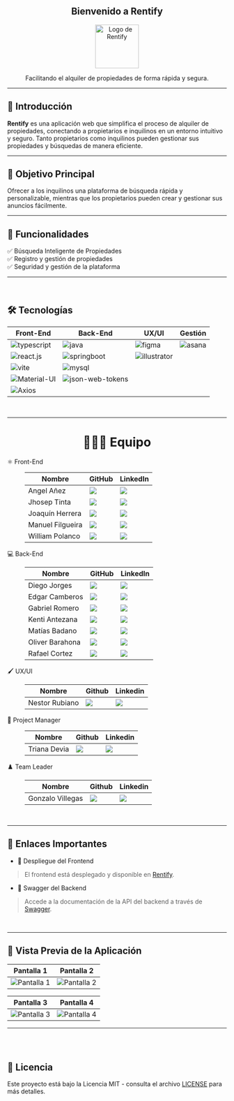 <div align="center">
  <h2>Bienvenido a Rentify</h2>
  <img src="https://github.com/user-attachments/assets/4af375dd-1cb4-44a0-b2df-24bb7463e51c" alt="Logo de Rentify" width="100px" />
  
  <p>Facilitando el alquiler de propiedades de forma rápida y segura.</p>
</div>

---
## 🚀 Introducción

**Rentify** es una aplicación web que simplifica el proceso de alquiler de propiedades, conectando a propietarios e inquilinos en un entorno intuitivo y seguro. Tanto propietarios como inquilinos pueden gestionar sus propiedades y búsquedas de manera eficiente.


---
## 🎯 Objetivo Principal

Ofrecer a los inquilinos una plataforma de búsqueda rápida y personalizable, mientras que los propietarios pueden crear y gestionar sus anuncios fácilmente.

---
## 🌟 Funcionalidades

<dl>
  <dt>✅ Búsqueda Inteligente de Propiedades</dt>
  <dt>✅ Registro y gestión de propiedades</dt>
  <dt>✅ Seguridad y gestión de la plataforma</dt>
</dl>

---
<br>

## 🛠️ Tecnologías

<table>
  <thead>
    <tr>
      <th>Front-End</th>
      <th>Back-End</th>
      <th>UX/UI</th>
      <th>Gestión</th>
    </tr>
  </thead>
  <tbody>
    <tr>
      <td><img alt="typescript" src="https://img.shields.io/badge/TypeScript-%23007ACC?logo=typescript&logoColor=white"></td>
      <td><img alt="java" src="https://img.shields.io/badge/Java-%23ED8B00?logo=java&logoColor=white"></td>
      <td><img alt="figma" src="https://img.shields.io/badge/Figma-%23424F5B?logo=figma&logoColor=white"></td>
      <td><img alt="asana" src="https://img.shields.io/badge/Asana-%23333?logo=asana&logoColor=F06A6A"></td>
    </tr>
    <tr>
      <td><img alt="react.js" src="https://img.shields.io/badge/React.js-%2361DAFB?logo=react&logoColor=white"></td>
      <td><img alt="springboot" src="https://img.shields.io/badge/Spring%20Boot-%236DB33F?logo=springboot&logoColor=white"></td>
      <td><img alt="illustrator" src="https://img.shields.io/badge/Illustrator-%23FF9A00?logo=adobeillustrator&logoColor=white"></td>
      <td></td>
    </tr>
    <tr>
      <td><img alt="vite" src="https://img.shields.io/badge/Vite-%23646CFF?logo=vite&logoColor=white"></td>
      <td><img alt="mysql" src="https://img.shields.io/badge/MySQL-%2300758f?logo=mysql&logoColor=white"></td>
      <td></td>
      <td></td>
    </tr>
    <tr>
      <td><img alt="Material-UI" src="https://img.shields.io/badge/Material%20UI-%230081CB?logo=material-ui&logoColor=white"></td>
      <td><img alt="json-web-tokens" src="https://img.shields.io/badge/JSON%20Web%20Tokens-%23000000?logo=json%20web%20tokens&logoColor=white"></td>
      <td></td>
      <td></td>
    </tr>
    <tr>
      <td><img alt="Axios" src="https://img.shields.io/badge/Axios-%230072B1?logo=axios&logoColor=white"></td>
      <td></td>
      <td></td>
      <td></td>
    </tr>
  </tbody>
</table>
<br>

---

<h1 align="center"> 
  🧑‍🤝‍🧑 Equipo
</h1>

<dl>
  <dt>⚛️ Front-End</dt>
  <dd>
    <table>
      <thead>
        <tr>
          <th>Nombre</th>
          <th>GitHub</th>
          <th>LinkedIn</th>
        </tr>
      </thead>
      <tbody>
        <tr>
          <td>Angel Añez</td>
          <td>
            <a href="https://github.com/AngelAnez">
              <img src="https://img.shields.io/badge/github-%23121011.svg?&style=for-the-badge&logo=github&logoColor=white"/>
            </a>
          </td>
          <td>
            <a href="https://www.linkedin.com/in/angel-anez/">
              <img src="https://img.shields.io/badge/linkedin-%230A66C2.svg?&style=for-the-badge&logo=linkedin&logoColor=white"/>
            </a>
          </td>
        </tr>
        <tr>
          <td>Jhosep Tinta</td>
          <td>
            <a href="https://github.com/JhosepTM">
              <img src="https://img.shields.io/badge/github-%23121011.svg?&style=for-the-badge&logo=github&logoColor=white"/>
            </a>
          </td>
          <td>
            <a href="#">
              <img src="https://img.shields.io/badge/linkedin-%230A66C2.svg?&style=for-the-badge&logo=linkedin&logoColor=white"/>
            </a>
          </td>
        </tr>
        <tr>
          <td>Joaquín Herrera</td>
          <td>
            <a href="https://github.com/JoaquinxHerrera">
              <img src="https://img.shields.io/badge/github-%23121011.svg?&style=for-the-badge&logo=github&logoColor=white"/>
            </a>
          </td>
          <td>
            <a href="#">
              <img src="https://img.shields.io/badge/linkedin-%230A66C2.svg?&style=for-the-badge&logo=linkedin&logoColor=white"/>
            </a>
          </td>
        </tr>
        <tr>
          <td>Manuel Filgueira</td>
          <td>
            <a href="https://github.com/mf114090">
              <img src="https://img.shields.io/badge/github-%23121011.svg?&style=for-the-badge&logo=github&logoColor=white"/>
            </a>
          </td>
          <td>
            <a href="#">
              <img src="https://img.shields.io/badge/linkedin-%230A66C2.svg?&style=for-the-badge&logo=linkedin&logoColor=white"/>
            </a>
          </td>
        </tr>
        <tr>
          <td>William Polanco</td>
          <td>
            <a href="https://github.com/williampolancodev">
              <img src="https://img.shields.io/badge/github-%23121011.svg?&style=for-the-badge&logo=github&logoColor=white"/>
            </a>
          </td>
          <td>
            <a href="https://www.linkedin.com/in/william-polanco-abbba7140/">
              <img src="https://img.shields.io/badge/linkedin-%230A66C2.svg?&style=for-the-badge&logo=linkedin&logoColor=white"/>
            </a>
          </td>
        </tr>
      </tbody>
    </table>
  </dd>
  <dt>💻 Back-End</dt>
  <dd>
    <table>
      <thead>
        <tr>
          <th>Nombre</th>
          <th>GitHub</th>
          <th>LinkedIn</th>
        </tr>
      </thead>
      <tbody>
        <tr>
              <td>Diego Jorges</td>
              <td>
                <a href="https://github.com/djorges">
                  <img src="https://img.shields.io/badge/github-%23121011.svg?&style=for-the-badge&logo=github&logoColor=white"/>
                </a>
              </td>
              <td>
                <a href="#">
                  <img src="https://img.shields.io/badge/linkedin-%230A66C2.svg?&style=for-the-badge&logo=linkedin&logoColor=white"/>
                </a>
              </td>
            </tr>
            <tr>
              <td>Edgar Camberos</td>
              <td>
                <a href="https://github.com/EdgarCamberos1894">
                  <img src="https://img.shields.io/badge/github-%23121011.svg?&style=for-the-badge&logo=github&logoColor=white"/>
                </a>
              </td>
              <td>
                <a href="https://www.linkedin.com/in/edgar-camberos-8a66052bb">
                  <img src="https://img.shields.io/badge/linkedin-%230A66C2.svg?&style=for-the-badge&logo=linkedin&logoColor=white"/>
                </a>
              </td>
            </tr>
            <tr>
              <td>Gabriel Romero</td>
              <td>
                <a href="https://github.com/gabeust">
                  <img src="https://img.shields.io/badge/github-%23121011.svg?&style=for-the-badge&logo=github&logoColor=white"/>
                </a>
              </td>
              <td>
                <a href="#">
                  <img src="https://img.shields.io/badge/linkedin-%230A66C2.svg?&style=for-the-badge&logo=linkedin&logoColor=white"/>
                </a>
              </td>
            </tr>
            <tr>
              <td>Kenti Antezana</td>
              <td>
                <a href="https://github.com/23737k">
                  <img src="https://img.shields.io/badge/github-%23121011.svg?&style=for-the-badge&logo=github&logoColor=white"/>
                </a>
              </td>
              <td>
                <a href="#">
                  <img src="https://img.shields.io/badge/linkedin-%230A66C2.svg?&style=for-the-badge&logo=linkedin&logoColor=white"/>
                </a>
              </td>
            </tr>
            <tr>
              <td>Matías Badano</td>
              <td>
                <a href="https://github.com/MatiasJB95">
                  <img src="https://img.shields.io/badge/github-%23121011.svg?&style=for-the-badge&logo=github&logoColor=white"/>
                </a>
              </td>
              <td>
                <a href="#">
                  <img src="https://img.shields.io/badge/linkedin-%230A66C2.svg?&style=for-the-badge&logo=linkedin&logoColor=white"/>
                </a>
              </td>
            </tr>
            <tr>
              <td>Oliver Barahona</td>
              <td>
                <a href="https://github.com/OliverMBM">
                  <img src="https://img.shields.io/badge/github-%23121011.svg?&style=for-the-badge&logo=github&logoColor=white"/>
                </a>
              </td>
              <td>
                <a href="#">
                  <img src="https://img.shields.io/badge/linkedin-%230A66C2.svg?&style=for-the-badge&logo=linkedin&logoColor=white"/>
                </a>
              </td>
            </tr>
            <tr>
              <td>Rafael Cortez</td>
              <td>
                <a href="https://github.com/RafaelJUY">
                  <img src="https://img.shields.io/badge/github-%23121011.svg?&style=for-the-badge&logo=github&logoColor=white"/>
                </a>
              </td>
              <td>
                <a href="#">
                  <img src="https://img.shields.io/badge/linkedin-%230A66C2.svg?&style=for-the-badge&logo=linkedin&logoColor=white"/>
                </a>
              </td>
            </tr>
      </tbody>
    </table>
  </dd>
  <dd>
  <dt>🖌 UX/UI</dt>
    <dl>
      <dd>
        <table>
          <thead>
            <tr>
              <th>Nombre</th>
              <th>Github</th>
              <th>Linkedin</th>
            </tr>
          </thead>
          <tbody>
            <tr>
              <td>Nestor Rubiano</td>
              <td>
                <a href="https://github.com/NestorVal">
                  <img src="https://img.shields.io/badge/github-%23121011.svg?&style=for-the-badge&logo=github&logoColor=white"/>
                </a>
              </td>
              <td>
                <a href="https://www.linkedin.com/in/nestor-rubiano-b205a9270/">
                  <img src="https://img.shields.io/badge/linkedin-%230A66C2.svg?&style=for-the-badge&logo=linkedin&logoColor=white"/>
                </a>
              </td>
            </tr>
          </tbody>
        </table>
      </dd>
    </dl>
  </dd>
  <dd>
  <dt>📝 Project Manager</dt>
    <dl>
      <dd>
        <table>
          <thead>
            <tr>
              <th>Nombre</th>
              <th>Github</th>
              <th>Linkedin</th>
            </tr>
          </thead>
          <tbody>
            <tr>
              <td>Triana Devia</td>
              <td>
                <a href="https://github.com/TrianaDevia">
                  <img src="https://img.shields.io/badge/github-%23121011.svg?&style=for-the-badge&logo=github&logoColor=white"/>
                </a>
              </td>
              <td>
                <a href="https://www.linkedin.com/in/triana-devia?utm_source=share&utm_campaign=share_via&utm_content=profile&utm_medium=android_app">
                  <img src="https://img.shields.io/badge/linkedin-%230A66C2.svg?&style=for-the-badge&logo=linkedin&logoColor=white"/>
                </a>
              </td>
            </tr>
          </tbody>
        </table>
      </dd>
    </dl>
  </dd>
  <dd>
  <dt>♟️ Team Leader</dt>
    <dl>
      <dd>
        <table>
          <thead>
            <tr>
              <th>Nombre</th>
              <th>Github</th>
              <th>Linkedin</th>
            </tr>
          </thead>
          <tbody>
            <tr>
              <td>Gonzalo Villegas</td>
              <td>
                <a href="">
                  <img src="https://img.shields.io/badge/github-%23121011.svg?&style=for-the-badge&logo=github&logoColor=white"/>
                </a>
              </td>
              <td>
                <a href="">
                  <img src="https://img.shields.io/badge/linkedin-%230A66C2.svg?&style=for-the-badge&logo=linkedin&logoColor=white"/>
                </a>
              </td>
            </tr>
          </tbody>
        </table>
      </dd>
    </dl>
  </dd>
</dl>
<br>

---

## 🔗 Enlaces Importantes

* 🚀 Despliegue del Frontend
>El frontend está desplegado y disponible en [Rentify](https://rentify-desarrollo.onrender.com).
* 📜 Swagger del Backend
>Accede a la documentación de la API del backend a través de [Swagger](https://s18-23-n-java-react.onrender.com/swagger-ui/index.html).
<br>

---

## 📸 Vista Previa de la Aplicación

| Pantalla 1 | Pantalla 2 |
|------------|------------|
| ![Pantalla 1](https://github.com/user-attachments/assets/1cad6c70-4e07-4ac0-ac14-c1797c65f9c8) | ![Pantalla 2](https://github.com/user-attachments/assets/535f2251-5b23-4f09-95f6-92f0c6bf7fc7) |

| Pantalla 3 | Pantalla 4 |
|------------|------------|
| ![Pantalla 3](https://github.com/user-attachments/assets/2b113514-0049-498c-ad6f-6a2c3f67c15f) | ![Pantalla 4](https://github.com/user-attachments/assets/56491607-7fe7-4b6d-9e93-2f5bd7867fee) |


---
<br>
<br>

## 📄 Licencia

Este proyecto está bajo la Licencia MIT - consulta el archivo [LICENSE](LICENSE) para más detalles.
